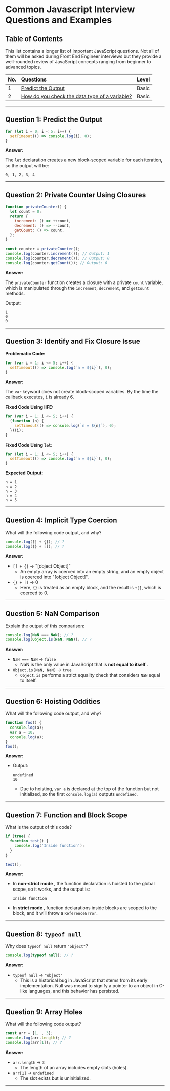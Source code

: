 # Common Javascript Interview Questions and Examples

## Table of Contents

This list contains a longer list of important JavaScript questions. Not all of them will be asked during Front End Engineer interviews but they provide a well-rounded review of JavaScript concepts ranging from beginner to advanced topics.

<!-- TABLE_OF_CONTENTS:ALL:START -->

| No. | Questions                                                                                        | Level |
| --- | :---------------- | :---- |
| 1   | [Predict the Output](#predict-the-output) | Basic |
| 2   | [How do you check the data type of a variable?](#how-do-you-check-the-data-type-of-a-variable)   | Basic |

---

## **Question 1: Predict the Output**

```javascript
for (let i = 0; i < 5; i++) {
  setTimeout(() => console.log(i), 0);
}
```

**Answer:**

The `let` declaration creates a new block-scoped variable for each iteration, so the output will be:

```
0, 1, 2, 3, 4
```

---

## **Question 2: Private Counter Using Closures**

```javascript
function privateCounter() {
  let count = 0;
  return {
    increment: () => ++count,
    decrement: () => --count,
    getCount: () => count,
  };
}

const counter = privateCounter();
console.log(counter.increment()); // Output: 1
console.log(counter.decrement()); // Output: 0
console.log(counter.getCount()); // Output: 0
```

**Answer:**

The `privateCounter` function creates a closure with a private `count` variable, which is manipulated through the `increment`, `decrement`, and `getCount` methods.

Output:

```
1
0
0
```

---

## **Question 3: Identify and Fix Closure Issue**

**Problematic Code:**

```javascript
for (var i = 1; i <= 5; i++) {
  setTimeout(() => console.log(`n = ${i}`), 0);
}
```

**Answer:**

The `var` keyword does not create block-scoped variables. By the time the callback executes, `i` is already 6.

**Fixed Code Using IIFE:**

```javascript
for (var i = 1; i <= 5; i++) {
  (function (n) {
    setTimeout(() => console.log(`n = ${n}`), 0);
  })(i);
}
```

**Fixed Code Using `let`:**

```javascript
for (let i = 1; i <= 5; i++) {
  setTimeout(() => console.log(`n = ${i}`), 0);
}
```

**Expected Output:**

```
n = 1
n = 2
n = 3
n = 4
n = 5
```

---

## **Question 4: Implicit Type Coercion**

What will the following code output, and why?

```javascript
console.log([] + {}); // ?
console.log({} + []); // ?
```

**Answer:**

- `[] + {}` → "[object Object]"
  - An empty array is coerced into an empty string, and an empty object is coerced into "[object Object]".
- `{} + []` → 0
  - Here, `{}` is treated as an empty block, and the result is `+[]`, which is coerced to 0.

---

## **Question 5: NaN Comparison**

Explain the output of this comparison:

```javascript
console.log(NaN === NaN); // ?
console.log(Object.is(NaN, NaN)); // ?
```

**Answer:**

- `NaN === NaN` → `false`
  - NaN is the only value in JavaScript that is **not equal to itself** .
- `Object.is(NaN, NaN)` → `true`
  - `Object.is` performs a strict equality check that considers `NaN` equal to itself.

---

## **Question 6: Hoisting Oddities**

What will the following code output, and why?

```javascript
function foo() {
  console.log(a);
  var a = 10;
  console.log(a);
}
foo();
```

**Answer:**

- Output:

  ```
  undefined
  10
  ```

  - Due to hoisting, `var a` is declared at the top of the function but not initialized, so the first `console.log(a)` outputs `undefined`.

---

## **Question 7: Function and Block Scope**

What is the output of this code?

```javascript
if (true) {
  function test() {
    console.log('Inside function');
  }
}

test();
```

**Answer:**

- In **non-strict mode** , the function declaration is hoisted to the global scope, so it works, and the output is:
  ```
  Inside function
  ```
- In **strict mode** , function declarations inside blocks are scoped to the block, and it will throw a `ReferenceError`.

---

## **Question 8: `typeof null`**

Why does `typeof null` return `"object"`?

```javascript
console.log(typeof null); // ?
```

**Answer:**

- `typeof null` → `"object"`
  - This is a historical bug in JavaScript that stems from its early implementation. Null was meant to signify a pointer to an object in C-like languages, and this behavior has persisted.

---

## **Question 9: Array Holes**

What will the following code output?

```javascript
const arr = [1, , 3];
console.log(arr.length); // ?
console.log(arr[1]); // ?
```

**Answer:**

- `arr.length` → `3`
  - The length of an array includes empty slots (holes).
- `arr[1]` → `undefined`
  - The slot exists but is uninitialized.

---
